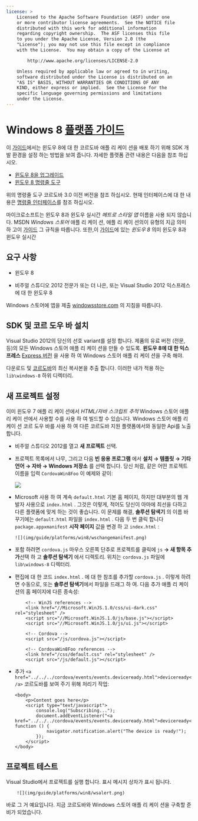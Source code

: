 ```yaml
---
license: >
    Licensed to the Apache Software Foundation (ASF) under one
    or more contributor license agreements.  See the NOTICE file
    distributed with this work for additional information
    regarding copyright ownership.  The ASF licenses this file
    to you under the Apache License, Version 2.0 (the
    "License"); you may not use this file except in compliance
    with the License.  You may obtain a copy of the License at

        http://www.apache.org/licenses/LICENSE-2.0

    Unless required by applicable law or agreed to in writing,
    software distributed under the License is distributed on an
    "AS IS" BASIS, WITHOUT WARRANTIES OR CONDITIONS OF ANY
    KIND, either express or implied.  See the License for the
    specific language governing permissions and limitations
    under the License.
---
```


# Windows 8 <a href="../index.html">플랫폼 <a href="../../../index.html">가이드</a></a>

이 <a href="../../../index.html">가이드</a>에서는 윈도우 8에 대 한 코르도바 애플 리 케이 션을 배포 하기 위해 SDK 개발 환경을 설정 하는 방법을 보여 줍니다. 자세한 플랫폼 관련 내용은 다음을 참조 하십시오.

*   <a href="upgrading.html">윈도우 8을 업그레이드</a>
*   <a href="tools.html">윈도우 8 명령줄 도구</a>

위의 명령줄 도구 코르도바 3.0 이전 버전을 참조 하십시오. 현재 인터페이스에 대 한 내용은 <a href="../../cli/index.html">명령줄 인터페이스</a>를 참조 하십시오.

마이크로소프트는 윈도우 8과 윈도우 실시간 *메트로 스타일 앱* 이름을 사용 되지 않습니다. MSDN *Windows 스토어* 애플 리 케이 션, 애플 리 케이 션의이 유형의 지금 의미 하 고이 <a href="../../../index.html">가이드</a> 그 규칙을 따릅니다. 또한,이 <a href="../../../index.html">가이드</a>에 있는 *윈도우 8* 의미 윈도우 8과 윈도우 실시간

## 요구 사항

*   윈도우 8

*   비주얼 스튜디오 2012 전문가 또는 더 나은, 또는 Visual Studio 2012 익스프레스에 대 한 윈도우 8

Windows 스토어에 앱을 제출 [windowsstore.com][1] 의 지침을 따릅니다.

 [1]: http://www.windowsstore.com/

## SDK 및 코르 도우 바 설치

Visual Studio 2012의 당신의 선호 variant를 설정 합니다. 제품의 유료 버전 (전문, 등)의 모든 Windows 스토어 애플 리 케이 션을 만들 수 있도록. **윈도우 8에 대 한 익스프레스** [Express 버전][2] 을 사용 하 여 Windows 스토어 애플 리 케이 션을 구축 해야.

 [2]: http://www.microsoft.com/visualstudio/eng/products/visual-studio-express-products

다운로드 및 [코르도바][3]의 최신 복사본을 추출 합니다. 이러한 내가 적용 하는 `lib\windows-8` 하위 디렉터리.

 [3]: http://phonegap.com/download

## 새 프로젝트 설정

이미 윈도우 7 애플 리 케이 션에서 *HTML/자바 스크립트 추적* Windows 스토어 애플 리 케이 션에서 사용할 수를 사용 하 여 빌드할 수 있습니다. Windows 스토어 애플 리 케이 션 코르 도우 바를 사용 하 여 다른 코르도바 지원 플랫폼에서와 동일한 Api를 노출 합니다.

*   비주얼 스튜디오 2012를 열고 **새 프로젝트** 선택.

*   프로젝트 목록에서 나무, 그리고 다음 **빈 응용 프로그램** 에서 **설치 → 템플릿 → 기타 언어 → 자바 → Windows 저장소** 를 선택 합니다. 당신 처럼, 같은 어떤 프로젝트 이름을 입력 `CordovaWin8Foo` 이 예제와 같이:
    
    ![][4]

*   Microsoft 사용 하 여 계속 `default.html` 기본 홈 페이지, 하지만 대부분의 웹 개발자 사용으로 `index.html` . 그것은 이렇게, 적어도 당신이 아마에 최선을 다하고 다른 플랫폼에 맞게 하는 것이 좋습니다. 이 문제를 해결, **솔루션 탐색기** 의 이름 바꾸기에는 `default.html` 파일을 `index.html` . 다음 두 번 클릭 합니다 `package.appxmanifest` **시작 페이지** 값을 변경 하 고 `index.html` :
    
        ![](img/guide/platforms/win8/wschangemanifest.png)
        

*   포함 하려면 `cordova.js` 마우스 오른쪽 단추로 프로젝트를 클릭에 `js` **→ 새 항목 추가**선택 하 고 **솔루션 탐색기** 에서 디렉토리. 위치는 `cordova.js` 파일에 `lib\windows-8` 디렉터리.

*   편집에 대 한 코드 `index.html` . 에 대 한 참조를 추가할 `cordova.js` . 이렇게 하려면 수동으로, 또는 **솔루션 탐색기**에서 파일을 드래그 하 여. 다음 추가 애플 리 케이 션의 홈 페이지에 다른 종속성:
    
            <!-- WinJS references -->
            <link href="//Microsoft.WinJS.1.0/css/ui-dark.css" rel="stylesheet" />
            <script src="//Microsoft.WinJS.1.0/js/base.js"></script>
            <script src="//Microsoft.WinJS.1.0/js/ui.js"></script>
        
            <!-- Cordova -->
            <script src="/js/cordova.js"></script>
        
            <!-- CordovaWin8Foo references -->
            <link href="/css/default.css" rel="stylesheet" />
            <script src="/js/default.js"></script>
        

*   추가 `<a href="../../../cordova/events/events.deviceready.html">deviceready</a>` 코르도바를 보여 주기 위해 처리기 작업:
    
        <body>
            <p>Content goes here</p>
            <script type="text/javascript">
                console.log("Subscribing...");
                document.addEventListener("<a href="../../../cordova/events/events.deviceready.html">deviceready</a>", function () {
                    navigator.notification.alert("The device is ready!");
                });
            </script>
        </body>
        

 [4]: img/guide/platforms/win8/wsnewproject.png

## 프로젝트 테스트

Visual Studio에서 프로젝트를 실행 합니다. 표시 메시지 상자가 표시 됩니다.

        ![](img/guide/platforms/win8/wsalert.png)
    

바로 그 거 예요입니다. 지금 코르도바와 Windows 스토어 애플 리 케이 션을 구축할 준비가 되었습니다.